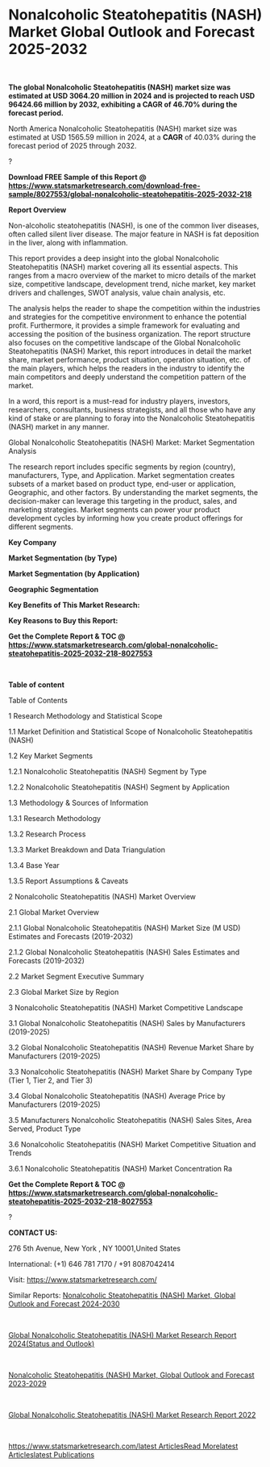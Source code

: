 <h1>Nonalcoholic Steatohepatitis (NASH) Market Global Outlook and Forecast 2025-2032</h1><br/><p><strong>The global Nonalcoholic Steatohepatitis (NASH) market size was estimated at USD 3064.20 million in 2024 and is projected to reach USD 96424.66 million by 2032, exhibiting a <strong>CAGR</strong> of 46.70% during the forecast period.</strong></p>
 
 
 
 <p>North America Nonalcoholic Steatohepatitis (NASH) market size was estimated at USD 1565.59 million in 2024, at a <strong>CAGR</strong> of 40.03% during the forecast period of 2025 through 2032.</p>
 
 
 
 <p>? </p>
 
 
 
 <p><strong>Download FREE Sample of this Report @ <a href="https://www.statsmarketresearch.com/download-free-sample/8027553/global-nonalcoholic-steatohepatitis-2025-2032-218">https://www.statsmarketresearch.com/download-free-sample/8027553/global-nonalcoholic-steatohepatitis-2025-2032-218</a></strong></p>
 
 
 
 <p><strong>Report Overview</strong></p>
 
 
 
 <p>Non-alcoholic steatohepatitis (NASH), is one of the common liver diseases, often called silent liver disease. The major feature in NASH is fat deposition in the liver, along with inflammation.</p>
 
 
 
 <p>This report provides a deep insight into the global Nonalcoholic Steatohepatitis (NASH) market covering all its essential aspects. This ranges from a macro overview of the market to micro details of the market size, competitive landscape, development trend, niche market, key market drivers and challenges, SWOT analysis, value chain analysis, etc.</p>
 
 
 
 <p>The analysis helps the reader to shape the competition within the industries and strategies for the competitive environment to enhance the potential profit. Furthermore, it provides a simple framework for evaluating and accessing the position of the business organization. The report structure also focuses on the competitive landscape of the Global Nonalcoholic Steatohepatitis (NASH) Market, this report introduces in detail the market share, market performance, product situation, operation situation, etc. of the main players, which helps the readers in the industry to identify the main competitors and deeply understand the competition pattern of the market.</p>
 
 
 
 <p>In a word, this report is a must-read for industry players, investors, researchers, consultants, business strategists, and all those who have any kind of stake or are planning to foray into the Nonalcoholic Steatohepatitis (NASH) market in any manner.</p>
 
 
 
 <p>Global Nonalcoholic Steatohepatitis (NASH) Market: Market Segmentation Analysis</p>
 
 
 
 <p>The research report includes specific segments by region (country), manufacturers, Type, and Application. Market segmentation creates subsets of a market based on product type, end-user or application, Geographic, and other factors. By understanding the market segments, the decision-maker can leverage this targeting in the product, sales, and marketing strategies. Market segments can power your product development cycles by informing how you create product offerings for different segments.</p>
 
 
 
 <p><strong>Key Company</strong></p>
 
 
 
 <p><strong>Market Segmentation (by Type)</strong></p>
 
 
 
 <p><strong>Market Segmentation (<strong>by Application</strong>)</strong></p>
 
 
 
 <p><strong>Geographic Segmentation</strong></p>
 
 
 
 <p><strong>Key Benefits of This Market Research:</strong></p>
 
 
 
 <p><strong>Key <strong>Reasons to Buy</strong> this Report:</strong></p>
 
 
 
 <div><b>Get the Complete Report & TOC @ <a href="https://www.statsmarketresearch.com/global-nonalcoholic-steatohepatitis-2025-2032-218-8027553">https://www.statsmarketresearch.com/global-nonalcoholic-steatohepatitis-2025-2032-218-8027553</a></b></div>
 
 
 
 <p><br />
 
 <b>Table of content</b></p>
 
 
 
 <p>Table of Contents<br />
 
 1 Research Methodology and Statistical Scope<br />
 
 1.1 Market Definition and Statistical Scope of Nonalcoholic Steatohepatitis (NASH)<br />
 
 1.2 Key Market Segments<br />
 
 1.2.1 Nonalcoholic Steatohepatitis (NASH) Segment by Type<br />
 
 1.2.2 Nonalcoholic Steatohepatitis (NASH) Segment by Application<br />
 
 1.3 Methodology & Sources of Information<br />
 
 1.3.1 Research Methodology<br />
 
 1.3.2 Research Process<br />
 
 1.3.3 Market Breakdown and Data Triangulation<br />
 
 1.3.4 Base Year<br />
 
 1.3.5 Report Assumptions & Caveats<br />
 
 2 Nonalcoholic Steatohepatitis (NASH) Market Overview<br />
 
 2.1 Global Market Overview<br />
 
 2.1.1 Global Nonalcoholic Steatohepatitis (NASH) Market Size (M USD) Estimates and Forecasts (2019-2032)<br />
 
 2.1.2 Global Nonalcoholic Steatohepatitis (NASH) Sales Estimates and Forecasts (2019-2032)<br />
 
 2.2 Market Segment Executive Summary<br />
 
 2.3 Global Market Size by Region<br />
 
 3 Nonalcoholic Steatohepatitis (NASH) Market Competitive Landscape<br />
 
 3.1 Global Nonalcoholic Steatohepatitis (NASH) Sales by Manufacturers (2019-2025)<br />
 
 3.2 Global Nonalcoholic Steatohepatitis (NASH) Revenue Market Share by Manufacturers (2019-2025)<br />
 
 3.3 Nonalcoholic Steatohepatitis (NASH) Market Share by Company Type (Tier 1, Tier 2, and Tier 3)<br />
 
 3.4 Global Nonalcoholic Steatohepatitis (NASH) Average Price by Manufacturers (2019-2025)<br />
 
 3.5 Manufacturers Nonalcoholic Steatohepatitis (NASH) Sales Sites, Area Served, Product Type<br />
 
 3.6 Nonalcoholic Steatohepatitis (NASH) Market Competitive Situation and Trends<br />
 
 3.6.1 Nonalcoholic Steatohepatitis (NASH) Market Concentration Ra</p>
 
 
 
 <div><b>Get the Complete Report & TOC @ <a href="https://www.statsmarketresearch.com/global-nonalcoholic-steatohepatitis-2025-2032-218-8027553">https://www.statsmarketresearch.com/global-nonalcoholic-steatohepatitis-2025-2032-218-8027553</a></b></div>
 
 
 
 <p>? </p>
 
 
 
 <p><b>CONTACT US:</b><br />
 
 276 5th Avenue, New York , NY 10001,United States<br />
 
 International: (+1) 646 781 7170 / +91 8087042414<br />
 
 Visit: <a href="https://www.statsmarketresearch.com/">https://www.statsmarketresearch.com/</a><br />
 
 Similar Reports: <a href="https://www.statsmarketresearch.com/global-nonalcoholic-steatohepatitis-2025-2032-218-8027553">Nonalcoholic Steatohepatitis (NASH) Market, Global Outlook and Forecast 2024-2030</a><br />
 
 <br />
 
 <a href="https://www.statsmarketresearch.com/global-nonalcoholic-steatohepatitis-2025-2032-218-8027553">Global Nonalcoholic Steatohepatitis (NASH) Market Research Report 2024(Status and Outlook)</a><br />
 
 <br />
 
 <a href="https://www.statsmarketresearch.com/global-nonalcoholic-steatohepatitis-2025-2032-218-8027553">Nonalcoholic Steatohepatitis (NASH) Market, Global Outlook and Forecast 2023-2029</a><br />
 
 <br />
 
 <a href="https://www.statsmarketresearch.com/global-nonalcoholic-steatohepatitis-2025-2032-218-8027553">Global Nonalcoholic Steatohepatitis (NASH) Market Research Report 2022</a><br />
 
 <br />
 
 <a href="https://gyeongbokgung.com">https://www.statsmarketresearch.com/</a><a href="https://hallyeomaritime.com">latest Articles</a><a href="https://jingwansa.com">Read More</a><a href="https://nguoiviet.jp/">latest Articles</a><a href="https://www.intelmarketresearch.com/">latest Publications</a></p>
